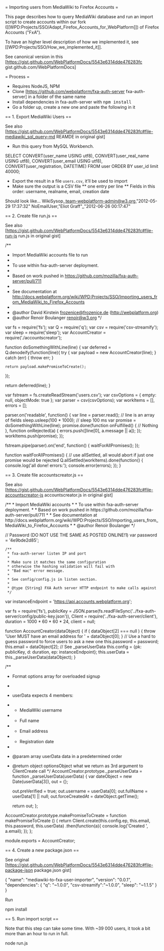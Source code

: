 = Importing users from MediaWiki to Firefox Accounts =

This page describes how to query MediaWiki database and run an import script to create accounts within our fork ([[WPD:Projects/SSO/Adapt_Firefox_Accounts_for_WebPlatform]]) of Firefox Accounts ("FxA").

To have an higher level description of how we implemented it, see [[WPD:Projects/SSO/How_we_implemented_it]].

See canonical version in this [https://gist.github.com/WebPlatformDocs/5543e6314dde476283fc gist.github.com/WebPlatformDocs]

= Process =

* Requires NodeJS, NPM
* Clone [https://github.com/webplatform/fxa-auth-server fxa-auth-server] in a folder of the same name
* Install dependencies in fxa-auth-server with <tt>npm install</tt>
* Go a folder up, create a new one and paste the following in it


== 1. Export MediaWiki Users ==

See also [https://gist.github.com/WebPlatformDocs/5543e6314dde476283fc#file-mediawiki_sql_query-md REAMDE in original gist]

* Run this query from MySQL Workbench.

<syntaxhighlight>
    SELECT
      CONVERT(user_name USING utf8),
      CONVERT(user_real_name USING utf8),
      CONVERT(user_email USING utf8),
      CONVERT(user_registration, DATETIME)
    FROM
      user
    ORDER BY user_id
    limit 40000;
</syntaxhighlight>

* Export the result in a file `users.csv`, it’ll be used to import
* Make sure the output is a CSV file 
** one entry per line
** Fields in this order:  username, realname, email, creation date

Should look like...
<syntaxhighlight>
WikiSysop,,team-webplatform-admin@w3.org,"2012-05-29 17:37:32"
NoEmailUser,"Eliot Graff",,"2012-06-26 00:17:47"
</syntaxhighlight>

== 2. Create file run.js ==

See also [https://gist.github.com/WebPlatformDocs/5543e6314dde476283fc#file-run-js run.js in original gist]

<syntaxhighlight>

/**
 * Import MediaWiki accounts file to run
 *
 * To use within fxa-auth-server deployment.
 *
 * Based on work pushed in https://github.com/mozilla/fxa-auth-server/pull/711
 *
 * See documentation at http://docs.webplatform.org/wiki/WPD:Projects/SSO/Importing_users_from_MediaWiki_to_Firefox_Accounts
 *
 * @author David Kirstein <frozenice@frozenice.de> (http://webplatform.org)
 * @author Renoir Boulanger <renoir@w3.org>
 */

var fs = require('fs');
var Q = require('q');
var csv = require('csv-streamify');
var sleep = require('sleep');
var AccountCreator = require('./accountscreator');

function doSomethingWithLine(line) {
  var deferred = Q.denodeify(function(line){
    try {
      var payload = new AccountCreator(line);
    } catch (err) {
      throw err;
    }

    return payload.makePromiseToCreate();
  });

  return deferred(line);
}

var fstream = fs.createReadStream('users.csv');
var csvOptions = { empty: null, objectMode: true };
var parser = csv(csvOptions);
var workItems = [], errors = [];

parser.on('readable', function() {
  var line = parser.read(); // line is an array of fields
  sleep.usleep(100 * 1000); // sleep 100 ms
  var promise = doSomethingWithLine(line);
  promise.done(function onFulfilled() {
    // Nothing
  }, function onRejected(a) {
    errors.push([line[0], a.message || a]);
  });
  workItems.push(promise);
});

fstream.pipe(parser).on('end', function() {
  waitForAllPromises();
});

function waitForAllPromises() {
  // use allSettled, all would abort if just one promise would be rejected
  Q.allSettled(workItems).done(function() {
    console.log('all done! errors:');
    console.error(errors);
  });
}
</syntaxhighlight>


== 3. Create file accountscreator.js ==

See also [https://gist.github.com/WebPlatformDocs/5543e6314dde476283fc#file-accountscreator-js accountscreator.js in original gist]

<syntaxhighlight>
/**
 * Import MediaWiki accounts
 *
 * To use within fxa-auth-server deployment.
 *
 * Based on work pushed in https://github.com/mozilla/fxa-auth-server/pull/711
 *
 * See documentation at http://docs.webplatform.org/wiki/WPD:Projects/SSO/Importing_users_from_MediaWiki_to_Firefox_Accounts
 * 
 * @author Renoir Boulanger <renoir@w3.org>
 */

// Password (DO NOT USE THE SAME AS POSTED ONLINE!1)
var password = '4e9bde2d85';

    /**
     * fxa-auth-server listen IP and port
     *
     * Make sure it matches the same configuration
     * otherwise the hashing validation will fail with
     * "Bad mac" error message.
     *
     * See config/config.js in listen section.
     *
     * @type {String} FXA Auth server HTTP endpoint to make calls against
     */
var  instanceEndpoint = 'https://api.accounts.webplatform.org';

var fs = require('fs'),
    publicKey = JSON.parse(fs.readFileSync('../fxa-auth-server/config/public-key.json')),
    Client = require('../fxa-auth-server/client'),
    duration = 1000 * 60 * 60 * 24,
    client = null;

function AccountCreator(dataObject) {
  if ( dataObject[2] === null ) {
    throw 'User MUST have an email address for ' + dataObject[0];
  }
  // Use a hard to guess password to force users to ask a new one
  this.password = password;
  this.email = dataObject[2]; // See _parseUserData
  this.config = {pk: publicKey, d: duration, ep: instanceEndpoint};
  this.userData = this._parseUserData(dataObject);
}

/**
 * Format options array for overloaded signup
 *
 * userData expects 4 members:
 * - MediaWiki username
 * - Full name
 * - Email address
 * - Registration date
 *
 * @param  array  userData      data in a predetermined order
 * @return object optionsObject what we return as 3rd argument to ClientCreate call
 */
AccountCreator.prototype._parseUserData = function _parseUserData(userData) {
    var dateObject = new Date(userData[3]),
        out = {};

    out.preVerified = true;
    out.username = userData[0];
    out.fullName = userData[1] || null;
    out.forceCreatedAt = dateObject.getTime();

    return out;
};

AccountCreator.prototype.makePromiseToCreate = function makePromiseToCreate () {
  return Client.create(this.config.ep, this.email, this.password, this.userData)
          .then(function(a){
            console.log('Created ', a.email);
          });
};

module.exports = AccountCreator;
</syntaxhighlight>

== 4. Create a new package.json ==

See original [https://gist.github.com/WebPlatformDocs/5543e6314dde476283fc#file-package-json package.json gist]

<syntaxhighlight>
{
  "name": "mediawiki-to-fxa-user-importer",
  "version": "0.0.1",
  "dependencies": {
    "q": "~1.0.0",
    "csv-streamify":"~1.0.0",
    "sleep": "~1.1.5"
  }
}
</syntaxhighlight>

Run 

<syntaxhighlight>
npm install
</syntaxhighlight>


== 5. Run import script ==

Note that this step can take some time. With ~39 000 users, it took a bit more than an hour to run in full.

<syntaxhighlight>
node run.js
</syntaxhighlight>